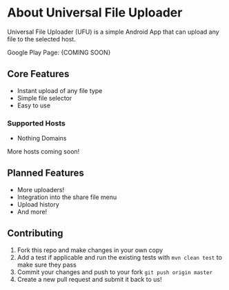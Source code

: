 # About Universal File Uploader

Universal File Uploader (UFU) is a simple Android App that can upload any file to the selected host.

Google Play Page: {COMING SOON}


## Core Features

* Instant upload of any file type
* Simple file selector
* Easy to use

### Supported Hosts

* Nothing Domains

More hosts coming soon!

## Planned Features

* More uploaders!
* Integration into the share file menu
* Upload history
* And more!

## Contributing

1. Fork this repo and make changes in your own copy
2. Add a test if applicable and run the existing tests with `mvn clean test` to make sure they pass
3. Commit your changes and push to your fork `git push origin master`
4. Create a new pull request and submit it back to us!